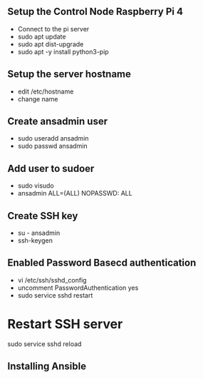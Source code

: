 ## Setup the Control Node Raspberry Pi 4

- Connect to the pi server
- sudo apt update
- sudo apt dist-upgrade
- sudo apt -y install python3-pip

## Setup the server hostname

- edit /etc/hostname
- change name

## Create ansadmin user

- sudo useradd ansadmin
- sudo passwd ansadmin

## Add user to sudoer

- sudo visudo
- ansadmin ALL=(ALL) NOPASSWD: ALL

## Create SSH key

- su - ansadmin
- ssh-keygen

## Enabled Password Basecd authentication

- vi /etc/ssh/sshd_config
- uncomment  PasswordAuthentication yes
- sudo service sshd restart

# Restart SSH server

sudo service sshd reload

## Installing Ansible

